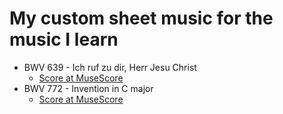 # My custom sheet music for the music I learn

- BWV 639 - Ich ruf zu dir, Herr Jesu Christ
    - [Score at MuseScore](https://musescore.com/user/117551/scores/3880181)
- BWV 772 - Invention in C major
    - [Score at MuseScore](https://musescore.com/user/117551/scores/3880296)
